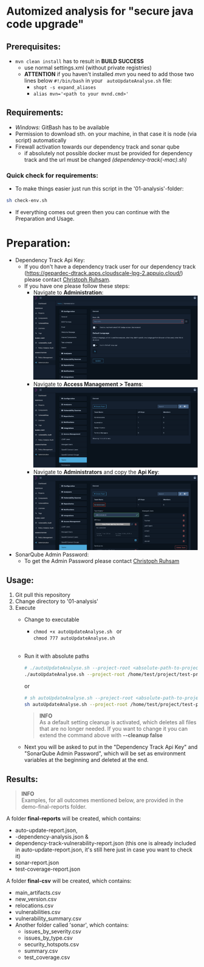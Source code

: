 # Automized analysis for "secure java code upgrade"

## Prerequisites:
* ```mvn clean install``` has to result in **BUILD SUCCESS**
  * use normal settings.xml (without private registries)
  * __ATTENTION__ if you haven't installed *mvn* you need to add those two lines below ```#!/bin/bash``` in your ``` autoUpdateAnalyse.sh``` file:
    * ```shopt -s expand_aliases```
    * ```alias mvn='<path to your mvnd.cmd>'```

## Requirements:
* *Windows:* GitBash has to be available
* Permission to download sth. on your machine, in that case it is node (via script) automatically
* Firewall activation towards our dependency track and sonar qube
  * if absolutely not possible docker must be provided for dependency track and the url must be changed *(dependency-track(-mac).sh)*
### Quick check for requirements:
* To make things easier just run this script in the '01-analysis'-folder:
```bash
sh check-env.sh
```
* If everything comes out green then you can continue with the Preparation and Usage.

# Preparation:
* Dependency Track Api Key:
  * If you don't have a dependency track user for our dependency track (https://gepardec-dtrack.apps.cloudscale-lpg-2.appuio.cloud/) please contact [Christoph Ruhsam](mailto:christoph.ruhsam@gepardec.com).
  * If you have one please follow these steps:
    * Navigate to **Administration**:
      ![Navigate to Administration](img/administration.png)
    * Navigate to **Access Management > Teams**:
      ![Navigate to Access Management > Teams](img/teams.png)
    * Navigate to **Administrators** and copy the **Api Key**:
      ![Navigate to Administrators and copy the Api Key](img/apikey.png)
* SonarQube Admin Password:
  * To get the Admin Password please contact [Christoph Ruhsam](mailto:christoph.ruhsam@gepardec.com)

## Usage:
1. Git pull this repository
2. Change directory to '01-analysis'
3. Execute
   * Change to executable
     * ```chmod +x autoUpdateAnalyse.sh ``` or <br>
       ```chmod 777 autoUpdateAnalyse.sh```<br><br>

   * Run it with absolute paths
     ```bash
     # ./autoUpdateAnalyse.sh --project-root <absolute-path-to-project-root>
     ./autoUpdateAnalyse.sh --project-root /home/test/project/test-project/
     ```
     or
     ```bash 
     # sh autoUpdateAnalyse.sh --project-root <absolute-path-to-project-root> --maven-project-root <absolute-path-to-maven-project-root>
     sh autoUpdateAnalyse.sh --project-root /home/test/project/test-project/ --maven-project-root /home/test/project/test-project/maven/
     ```
     
     > **INFO** <br>
     As a default setting cleanup is activated, which deletes all files that are no longer needed. If you want to change it you can extend the command above with **--cleanup false**
   
   * Next you will be asked to put in the "Dependency Track Api Key" and "SonarQube Admin Password", which will be set as environment variables at the beginning and deleted at the end.

## Results:
> **INFO** <br>
    Examples, for all outcomes mentioned below, are provided in the demo-final-reports folder.

A folder **final-reports** will be created, which contains:
* auto-update-report.json,
* *<module-name>* -dependency-analysis.json &
* dependency-track-vulnerability-report.json (this one is already included in auto-update-report.json, it's still here just in case you want to check it)
* sonar-report.json
* test-coverage-report.json

A folder **final-csv** will be created, which contains:
* main_artifacts.csv
* new_version.csv
* relocations.csv
* vulnerabilities.csv
* vulnerability_summary.csv
* Another folder called 'sonar', which contains:
  * issues_by_severity.csv
  * issues_by_type.csv
  * security_hotspots.csv
  * summary.csv
  * test_coverage.csv